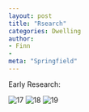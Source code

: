 ```yaml
---
layout: post
title: "Rsearch"
categories: Dwelling
author:
- Finn
- 
meta: "Springfield"
---
```


Early Research:



![17](https://user-images.githubusercontent.com/90552927/133401856-dfc36eb1-b174-4277-914e-672d5c6826e0.jpg)
![18](https://user-images.githubusercontent.com/90552927/133401870-e4a78c91-e901-4e9b-a823-97715d55afa4.jpg)
![19](https://user-images.githubusercontent.com/90552927/133401871-5e2e8a36-4e59-44e0-808a-e3fc76698916.jpg)
